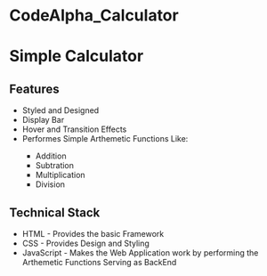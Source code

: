# CodeAlpha_Calculator
<h1>Simple Calculator</h1>
<h2>Features</h2>
<ul>
    <li>Styled and Designed</li>
    <li>Display Bar</li>
    <li>Hover and Transition Effects</li>
    <li>Performes Simple Arthemetic Functions Like:</li>
    <ul type="square">
        <li>Addition</li>
        <li>Subtration</li>
        <li>Multiplication</li>
        <li>Division</li>
    </ul>
</ul>
<h2>Technical Stack</h2>
<ul>
    <li>HTML - Provides the basic Framework</li>
    <li>CSS - Provides Design and Styling</li>
    <li>JavaScript - Makes the Web Application work by performing the Arthemetic Functions Serving as BackEnd</li>
</ul>